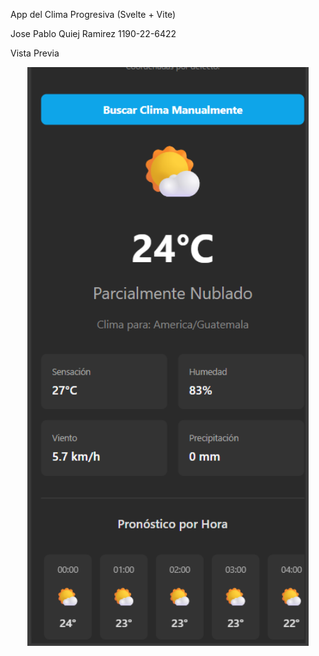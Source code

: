 App del Clima Progresiva (Svelte + Vite)

Jose Pablo Quiej Ramirez 1190-22-6422

Vista Previa

<p align="center">
<img src="image.png" width="450" alt="Captura de pantalla de la app del clima">
</p>

